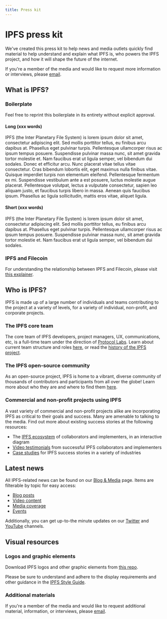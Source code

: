 ```yaml
---
title: Press kit
---
```


# IPFS press kit

We've created this press kit to help news and media outlets quickly find material to help understand and explain what IPFS is, who powers the IPFS project, and how it will shape the future of the internet.

If you're a member of the media and would like to request more information or interviews, please <a href="#">email</a>.

## What is IPFS?

### Boilerplate
Feel free to reprint this boilerplate in its entirety without explicit approval.

#### Long (xxx words)
IPFS (the Inter Planetary File System) is lorem ipsum dolor sit amet, consectetur adipiscing elit. Sed mollis porttitor tellus, eu finibus arcu dapibus at. Phasellus eget pulvinar turpis. Pellentesque ullamcorper risus ac ipsum tempus posuere. Suspendisse pulvinar massa nunc, sit amet gravida tortor molestie et. Nam faucibus erat ut ligula semper, vel bibendum dui sodales. Donec et efficitur arcu. Nunc placerat vitae tellus vitae consectetur. Cras bibendum lobortis elit, eget maximus nulla finibus vitae. Quisque imperdiet turpis non elementum eleifend. Pellentesque fermentum ex mi. Suspendisse vestibulum ante a est posuere, luctus molestie augue placerat. Pellentesque volutpat, lectus a vulputate consectetur, sapien leo aliquam justo, et faucibus turpis libero in massa. Aenean quis faucibus ipsum. Phasellus ac ligula sollicitudin, mattis eros vitae, aliquet ligula.

#### Short (xxx words)
IPFS (the Inter Planetary File System) is lorem ipsum dolor sit amet, consectetur adipiscing elit. Sed mollis porttitor tellus, eu finibus arcu dapibus at. Phasellus eget pulvinar turpis. Pellentesque ullamcorper risus ac ipsum tempus posuere. Suspendisse pulvinar massa nunc, sit amet gravida tortor molestie et. Nam faucibus erat ut ligula semper, vel bibendum dui sodales.

### IPFS and Filecoin

For understanding the relationship between IPFS and Filecoin, please visit <a href="#">this explainer</a>.

## Who is IPFS?

IPFS is made up of a large number of individuals and teams contributing to the project at a variety of levels, for a variety of individual, non-profit, and corporate projects.

### The IPFS core team
The core team of IPFS developers, project managers, UX, communications, etc, is a full-time team under the direction of <a href="https://protocol.ai" target="_blank">Protocol Labs</a>. Learn about current team structure and roles <a href="https://github.com/ipfs/team-mgmt/blob/master/TEAMS_ROLES_STRUCTURES.md" target="_blank">here</a>, or read the <a href="https://docs.ipfs.io/project/history/" target="_blank">history of the IPFS project</a>.

### The IPFS open-source community

As an open-source project, IPFS is home to a vibrant, diverse community of thousands of contributors and participants from all over the globe! Learn more about who they are and where to find them <a href="https://docs.ipfs.io/community/" target="_blank">here</a>.

### Commercial and non-profit projects using IPFS

A vast variety of commercial and non-profit projects alike are incorporating IPFS as critical to their goals and success. Many are amenable to talking to the media. Find out more about existing success stories at the following resources:
- The <a href="#">IPFS ecosystem</a> of collaborators and implementers, in an interactive diagram
- <a href="#">Video testimonials</a> from successful IPFS collaborators and implementers
- <a href="https://docs.ipfs.io/concepts/#examples-and-case-studies" target="_blank">Case studies</a> for IPFS success stories in a variety of industries

## Latest news

All IPFS-related news can be found on our <a href="media">Blog & Media</a> page. Items are filterable by topic for easy access:
- <a href="#">Blog posts</a>
- <a href="#">Video content</a>
- <a href="#">Media coverage</a>
- <a href="#">Events</a>

Additionally, you can get up-to-the minute updates on our <a href="https://twitter.com/ipfs" target="_blank">Twitter</a> and <a href="https://www.youtube.com/channel/UCdjsUXJ3QawK4O5L1kqqsew" target="_blank">YouTube</a> channels.

## Visual resources

### Logos and graphic elements
Download IPFS logos and other graphic elements from <a href="#">this repo</a>.

Please be sure to understand and adhere to the display requirements and other guidance in the <a href="#">IPFS Style Guide</a>.

### Additional materials
If you're a member of the media and would like to request additional material, information, or interviews, please <a href="#">email</a>.

<Footer/>
